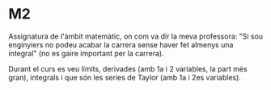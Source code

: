 # M2
Assignatura de l'àmbit matemàtic, on com va dir la meva professora: "Si sou enginyiers no podeu acabar la carrera sense haver fet almenys una integral" (no es gaire important per la carrera).

Durant el curs es veu límits, derivades (amb 1a i 2 variables, la part més gran), integrals i que són les series de Taylor (amb 1a i 2es variables).
